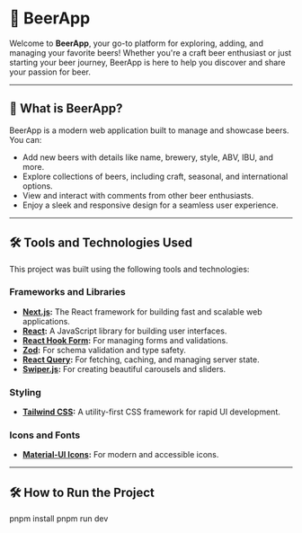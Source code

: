 # 🍺 BeerApp

Welcome to **BeerApp**, your go-to platform for exploring, adding, and managing your favorite beers! Whether you're a craft beer enthusiast or just starting your beer journey, BeerApp is here to help you discover and share your passion for beer.

---

## 🚀 What is BeerApp?

BeerApp is a modern web application built to manage and showcase beers. You can:
- Add new beers with details like name, brewery, style, ABV, IBU, and more.
- Explore collections of beers, including craft, seasonal, and international options.
- View and interact with comments from other beer enthusiasts.
- Enjoy a sleek and responsive design for a seamless user experience.

---

## 🛠️ Tools and Technologies Used

This project was built using the following tools and technologies:

### Frameworks and Libraries
- **[Next.js](https://nextjs.org/):** The React framework for building fast and scalable web applications.
- **[React](https://reactjs.org/):** A JavaScript library for building user interfaces.
- **[React Hook Form](https://react-hook-form.com/):** For managing forms and validations.
- **[Zod](https://zod.dev/):** For schema validation and type safety.
- **[React Query](https://tanstack.com/query):** For fetching, caching, and managing server state.
- **[Swiper.js](https://swiperjs.com/):** For creating beautiful carousels and sliders.

### Styling
- **[Tailwind CSS](https://tailwindcss.com/):** A utility-first CSS framework for rapid UI development.

### Icons and Fonts
- **[Material-UI Icons](https://mui.com/material-ui/material-icons/):** For modern and accessible icons.
---

## 🛠️ How to Run the Project

pnpm install
pnpm run dev